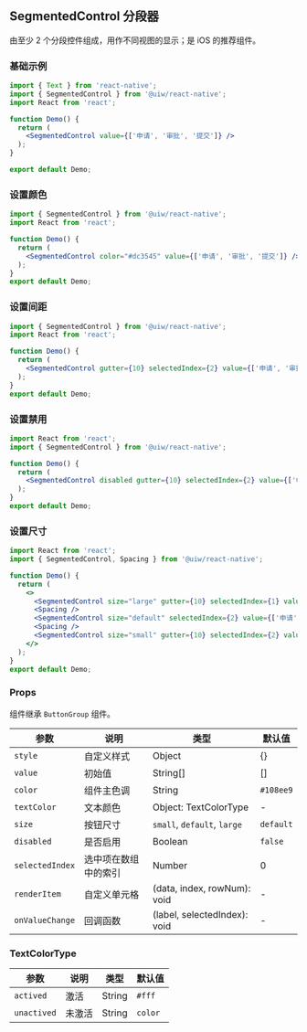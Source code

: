 SegmentedControl 分段器
---

由至少 2 个分段控件组成，用作不同视图的显示；是 iOS 的推荐组件。



### 基础示例


```jsx mdx:preview
import { Text } from 'react-native';
import { SegmentedControl } from '@uiw/react-native';
import React from 'react';

function Demo() {
  return (
    <SegmentedControl value={['申请', '审批', '提交']} />
  );
}

export default Demo;
```

### 设置颜色


```jsx mdx:preview
import { SegmentedControl } from '@uiw/react-native';
import React from 'react';

function Demo() {
  return (
    <SegmentedControl color="#dc3545" value={['申请', '审批', '提交']} />
  );
}
export default Demo;
```

### 设置间距

```jsx mdx:preview
import { SegmentedControl } from '@uiw/react-native';
import React from 'react';

function Demo() {
  return (
    <SegmentedControl gutter={10} selectedIndex={2} value={['申请', '审批', '提交']} />
  );
}
export default Demo;
```
### 设置禁用

```jsx mdx:preview
import React from 'react';
import { SegmentedControl } from '@uiw/react-native';

function Demo() {
  return (
    <SegmentedControl disabled gutter={10} selectedIndex={2} value={['申请', '审批', '提交']} />
  );
}
export default Demo;
```

### 设置尺寸

```jsx mdx:preview
import React from 'react';
import { SegmentedControl, Spacing } from '@uiw/react-native';

function Demo() {
  return (
    <>
      <SegmentedControl size="large" gutter={10} selectedIndex={1} value={['申请', '审批', '提交']} />
      <Spacing />
      <SegmentedControl size="default" selectedIndex={2} value={['申请', '审批', '提交']} />
      <Spacing />
      <SegmentedControl size="small" gutter={10} selectedIndex={2} value={['申请', '审批', '提交']} />
    </>
  );
}
export default Demo;
```

### Props

组件继承 `ButtonGroup` 组件。

| 参数 | 说明 | 类型 | 默认值 |
|------|------|-----|------|
| `style` | 自定义样式 | Object | {} |
| `value` | 初始值 | String[] | [] |
| `color` | 组件主色调 | String | `#108ee9` |
| `textColor` | 文本颜色 | Object: TextColorType | - |
| `size` | 按钮尺寸 | `small`, `default`, `large` | `default` |
| `disabled` | 是否启用 | Boolean | `false` |
| `selectedIndex` | 选中项在数组中的索引 | Number | 0 |
| `renderItem` | 自定义单元格 | (data, index, rowNum): void | - |
| `onValueChange` | 回调函数 | (label, selectedIndex): void | - |


### TextColorType

| 参数 | 说明 | 类型 | 默认值 |
|------|------|-----|------|
| `actived` | 激活 | String | `#fff` |
| `unactived` | 未激活 | String | `color` |
